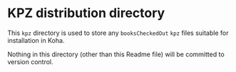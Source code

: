 # KPZ distribution directory

This `kpz` directory is used to store any `booksCheckedOut` `kpz` files
suitable for installation in Koha.

Nothing in this directory (other than this Readme file) will be committed
to version control.


